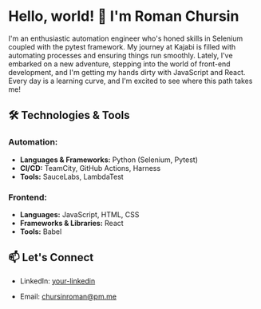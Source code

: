 # Hello, world! 👋 I'm Roman Chursin

I'm an enthusiastic automation engineer who's honed skills in Selenium coupled with the pytest framework. My journey at Kajabi is filled with automating processes and ensuring things run smoothly. Lately, I've embarked on a new adventure, stepping into the world of front-end development, and I'm getting my hands dirty with JavaScript and React. Every day is a learning curve, and I'm excited to see where this path takes me!

## 🛠 Technologies & Tools

### **Automation:**
- **Languages & Frameworks:** Python (Selenium, Pytest)
- **CI/CD:** TeamCity, GitHub Actions, Harness
- **Tools:** SauceLabs, LambdaTest

### **Frontend:**
- **Languages:** JavaScript, HTML, CSS
- **Frameworks & Libraries:** React
- **Tools:** Babel

## 📫 Let's Connect

- LinkedIn: [your-linkedin](https://www.linkedin.com/in/roman-chursin/)
<!-- - Twitter: [@yourtwitter](https://twitter.com/yourtwitter) -->
- Email: chursinroman@pm.me



<!-- 
😊 Throughout my time at Kajabi, I've had the chance to play around with some really cool automation tools, especially Selenium and pytest. It's been such a rewarding experience seeing my scripts come to life and streamline tasks! On the side, I've been dipping my toes into front-end development. Playing with JavaScript, React.js, HTML5, and CSS has opened up a whole new world of creativity for me. Every day brings a new challenge and a chance to learn something new, and I absolutely love it!


Hi there! In my journey as an automation engineer, I've delved deep into tools like **Selenium** and the **pytest** framework, making the automation processes more efficient at [Company Name]. Beyond automation, my passion has extended to frontend development where I've been honing my skills with **JavaScript**, **React.js**, **HTML5**, and **CSS**. Whether it's designing a seamless user interface or automating complex workflows, I'm always eager to learn and grow!

## 🛠 Technologies & Tools

### **Automation:**
- **Languages & Frameworks:** Python (Selenium, Pytest), JavaScript (Puppeteer)
- **CI/CD:** Jenkins, GitHub Actions, CircleCI
- **Tools:** Docker, Kubernetes, Ansible

### **Frontend:**
- **Languages:** JavaScript, TypeScript, HTML, CSS
- **Frameworks & Libraries:** React, Redux, Angular, Vue.js
- **Tools:** Webpack, Babel, ESLint, Jest

## 🌱 Recent Projects

- **Automated Testing Suite:** Developed an end-to-end testing suite using Selenium and Python, increasing code coverage by 30%.
- **E-commerce Frontend:** Led the team in revamping an e-commerce platform with React and Redux, improving load times by 40%.

## 📊 GitHub Stats

![Your Name's GitHub stats](https://github-readme-stats.vercel.app/api?username=yourusername&show_icons=true&theme=radical)

## 📫 Let's Connect

- LinkedIn: [your-linkedin](https://www.linkedin.com/in/your-username/)
- Twitter: [@yourtwitter](https://twitter.com/yourtwitter)
- Email: your.email@example.com

## 🔗 Additional Resources

- Portfolio: [your-portfolio-link](#)
- Automation Docs: [your-docs-link](#)
-->


<!--
<div align="left">
  <div align="left"><h2>I code with</h2></div>
  <img src="https://cdn.jsdelivr.net/gh/devicons/devicon/icons/python/python-original.svg" height="40" alt="python logo" />
  <img src="https://cdn.jsdelivr.net/gh/devicons/devicon/icons/pytest/pytest-original.svg" height="40" alt="pytest logo" style="margin-left:12px" />
  <img src="https://cdn.jsdelivr.net/gh/devicons/devicon/icons/javascript/javascript-original.svg" height="40" alt="javascript logo" style="margin-left:12px" />
  <img src="https://cdn.jsdelivr.net/gh/devicons/devicon/icons/react/react-original.svg" height="40" alt="react logo" style="margin-left:12px" />
  <img src="https://cdn.jsdelivr.net/gh/devicons/devicon/icons/html5/html5-original.svg" height="40" alt="html5 logo" style="margin-left:12px" />
</div>

## 🛠 Technologies & Tools

- **Languages:** Python, JavaScript
- **Frontend:** React
- **Backend:** Node.js
- **Databases:** PostgreSQL
- **DevOps:** Docker, Jenkins, AWS
- **Other:** Git, Webpack, Babel

## 📫 How to reach me

- LinkedIn: [your-linkedin](https://www.linkedin.com/in/roman-chursin/)
- Email: romanchursin@me.com

PICTURE/GIF in the middle of the screen
<p align="center">
  <img height="150" src="https://camo.githubusercontent.com/62da68eb62b1e5f175f7d1f0191dd89a653d7908feb22d37d4a0ab07365d6791/68747470733a2f2f6d656469612e67697068792e636f6d2f6d656469612f4d3967624264396e6244724f5475314d71782f67697068792e676966" alt="Animated GIF"/>
</p> 

## 📫 How to reach me 👇
<p align="left">
  <a href="https://www.linkedin.com/in/roman-chursin/">
    <img src="https://img.shields.io/static/v1?message=LinkedIn&logo=linkedin&label=&color=0077B5&logoColor=white&labelColor=&style=for-the-badge" alt="LinkedIn">
  </a>
</p>


<br clear="both">

<img src="https://raw.githubusercontent.com/RChursin/RChursin/output/snake.svg" alt="Snake animation" />

###

<div align="center">
  <img src="https://cdn.jsdelivr.net/gh/devicons/devicon/icons/python/python-original.svg" height="40" alt="python logo"  />
  <img width="12" />
  <img src="https://cdn.jsdelivr.net/gh/devicons/devicon/icons/pytest/pytest-original.svg" height="40" alt="pytest logo"  />
  <img width="12" />
  <img src="https://cdn.jsdelivr.net/gh/devicons/devicon/icons/javascript/javascript-original.svg" height="40" alt="javascript logo"  />
  <img width="12" />
  <img src="https://cdn.jsdelivr.net/gh/devicons/devicon/icons/react/react-original.svg" height="40" alt="react logo"  />
  <img width="12" />
  <img src="https://cdn.jsdelivr.net/gh/devicons/devicon/icons/html5/html5-original.svg" height="40" alt="html5 logo"  />
</div>

###

<div align="center">
  <img src="https://raw.githubusercontent.com/maurodesouza/profile-readme-generator/master/src/assets/icons/social/linkedin/default.svg" width="52" height="40" alt="linkedin logo"  />
  <img src="https://raw.githubusercontent.com/maurodesouza/profile-readme-generator/master/src/assets/icons/social/twitter/default.svg" width="52" height="40" alt="twitter logo"  />
  <img src="https://raw.githubusercontent.com/maurodesouza/profile-readme-generator/master/src/assets/icons/social/telegram/default.svg" width="52" height="40" alt="telegram logo"  />
</div>

###
### Hi there 👋
###
[![LinkedIn](https://img.shields.io/static/v1?message=LinkedIn&logo=linkedin&label=&color=0077B5&logoColor=white&labelColor=&style=for-the-badge)](https://www.linkedin.com/in/roman-chursin/)
###

**RChursin/RChursin** is a ✨ _special_ ✨ repository because its `README.md` (this file) appears on your GitHub profile.

Here are some ideas to get you started:

- 🔭 I’m currently working on ...
- 🌱 I’m currently learning ...
- 👯 I’m looking to collaborate on ...
- 🤔 I’m looking for help with ...
- 💬 Ask me about ...
- 📫 How to reach me: ...
- 😄 Pronouns: ...
- ⚡ Fun fact: ...

<div align="center">
  <img height="150" src="https://camo.githubusercontent.com/62da68eb62b1e5f175f7d1f0191dd89a653d7908feb22d37d4a0ab07365d6791/68747470733a2f2f6d656469612e67697068792e636f6d2f6d656469612f4d3967624264396e6244724f5475314d71782f67697068792e676966"  />
</div>

###

<div align="center">
  <img src="https://img.shields.io/static/v1?message=LinkedIn&logo=linkedin&label=&color=0077B5&logoColor=white&labelColor=&style=for-the-badge" height="25" alt="linkedin logo"  />
  <img src="https://img.shields.io/static/v1?message=Youtube&logo=youtube&label=&color=FF0000&logoColor=white&labelColor=&style=for-the-badge" height="25" alt="youtube logo"  />
  <img src="https://img.shields.io/static/v1?message=Twitter&logo=twitter&label=&color=1DA1F2&logoColor=white&labelColor=&style=for-the-badge" height="25" alt="twitter logo"  />
</div>

###

<div align="center">
  <img src="https://visitor-badge.laobi.icu/badge?page_id=maurodesouza.maurodesouza&"  />
</div>

###

<h1 align="center">hey there 👋</h1>

###

<h3 align="left">👩‍💻  About Me</h3>

###

<p align="left">I'm ... from ....<br><br>- 🔭 I’m working as ...<br>- 📚 I'm currently learning ...<br>- ⚡ In my free time I ...</p>

###

<h3 align="left">🛠 Language and tools</h3>

###

<div align="left">
  <img src="https://cdn.jsdelivr.net/gh/devicons/devicon/icons/go/go-original-wordmark.svg" height="40" alt="go logo"  />
  <img width="12" />
  <img src="https://cdn.jsdelivr.net/gh/devicons/devicon/icons/rust/rust-plain.svg" height="40" alt="rust logo"  />
  <img width="12" />
  <img src="https://cdn.jsdelivr.net/gh/devicons/devicon/icons/ruby/ruby-plain-wordmark.svg" height="40" alt="ruby logo"  />
  <img width="12" />
  <img src="https://cdn.jsdelivr.net/gh/devicons/devicon/icons/dot-net/dot-net-plain-wordmark.svg" height="40" alt="dot-net logo"  />
  <img width="12" />
  <img src="https://cdn.jsdelivr.net/gh/devicons/devicon/icons/firebase/firebase-plain-wordmark.svg" height="40" alt="firebase logo"  />
  <img width="12" />
  <img src="https://cdn.jsdelivr.net/gh/devicons/devicon/icons/amazonwebservices/amazonwebservices-original.svg" height="40" alt="amazonwebservices logo"  />
  <img width="12" />
  <img src="https://cdn.jsdelivr.net/gh/devicons/devicon/icons/circleci/circleci-plain.svg" height="40" alt="circleci logo"  />
  <img width="12" />
  <img src="https://cdn.jsdelivr.net/gh/devicons/devicon/icons/kubernetes/kubernetes-plain.svg" height="40" alt="kubernetes logo"  />
  <img width="12" />
  <img src="https://cdn.jsdelivr.net/gh/devicons/devicon/icons/docker/docker-plain-wordmark.svg" height="40" alt="docker logo"  />
</div>

###

<h3 align="left">🔥   My Stats :</h3>

###

<div align="center">
  <img src="https://streak-stats.demolab.com?user=maurodesouza&locale=en&mode=daily&theme=dark&hide_border=false&border_radius=5&order=3" height="220" alt="streak graph"  />
</div>

###
-->
